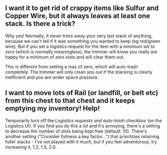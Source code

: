 I want it to get rid of crappy items like Sulfur and Copper Wire, but it always leaves at least one stack. Is there a trick?
------------

Why yes! Normally, it never trims away your very last stack of anything, because we can't tell if it was something you wanted to keep (eg red/green wire). But if you set a logistics request for the item with a _minimum set to zero_ (which is normally meaningless), the trimmer will know you really are happy for a minimum of zero slots and will clear them out.

This is different from setting a max of zero, which will auto-trash completely. The trimmer will only clean you out if the stacking is clearly inefficient and you are under space pressure.

I want to move lots of Rail (or landfill, or belt etc) from this chest to that chest and it keeps emptying my inventory! Help!
-------
Temporarily turn off the _Logistics requests and auto-trash_ checkbox (on the Logistics UI). If you find you do this a lot and it's annoying, there's a setting to decrease the number of slots being kept free (default: 10). There's another setting ("Consider fullness a key factor...") that prioritizes retaining fuller stacks - I've not played with it much, but if you feel adventurous, try increasing it, 1.2, 1.5, 2.0. 
